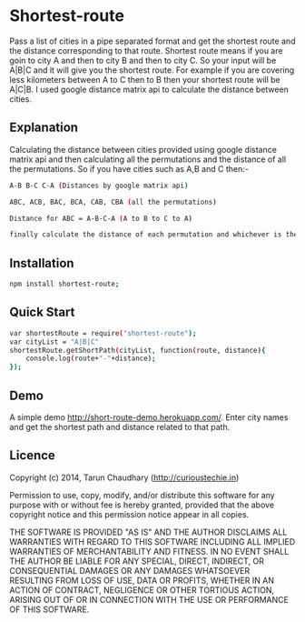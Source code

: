 Shortest-route
==============

Pass a list of cities in a pipe separated format and get the shortest route and the distance corresponding to that route. Shortest route means if you are goin to city A and then to city B and then to city C. So your input will be A|B|C and it will give you the shortest route. For example if you are covering less kilometers between A to C then to B then your shortest route will be A|C|B. I used google distance matrix api to calculate the distance between cities.

Explanation
-----------
Calculating the distance between cities provided using google distance matrix api and then calculating all the permutations and the distance of all the permutations. So if you have cities such as A,B and C then:-
```sh
A-B B-C C-A (Distances by google matrix api)

ABC, ACB, BAC, BCA, CAB, CBA (all the permutations)

Distance for ABC = A-B-C-A (A to B to C to A)

finally calculate the distance of each permutation and whichever is the shortest one will be your shortest route.
```

Installation
------------

```sh
npm install shortest-route;
```

Quick Start
-----------
```sh
var shortestRoute = require("shortest-route");
var cityList = "A|B|C"
shortestRoute.getShortPath(cityList, function(route, distance){
    console.log(route+"-"+distance);
});
```

Demo
----
A simple demo http://short-route-demo.herokuapp.com/. Enter city names and get the shortest path and distance related to that path.

Licence
-------
Copyright (c) 2014, Tarun Chaudhary (http://curioustechie.in)


Permission to use, copy, modify, and/or distribute this software for any purpose with or without fee is hereby granted, provided that the above copyright notice and this permission notice appear in all copies.

THE SOFTWARE IS PROVIDED "AS IS" AND THE AUTHOR DISCLAIMS ALL WARRANTIES WITH REGARD TO THIS SOFTWARE INCLUDING ALL IMPLIED WARRANTIES OF MERCHANTABILITY AND FITNESS. IN NO EVENT SHALL THE AUTHOR BE LIABLE FOR ANY SPECIAL, DIRECT, INDIRECT, OR CONSEQUENTIAL DAMAGES OR ANY DAMAGES WHATSOEVER RESULTING FROM LOSS OF USE, DATA OR PROFITS, WHETHER IN AN ACTION OF CONTRACT, NEGLIGENCE OR OTHER TORTIOUS ACTION, ARISING OUT OF OR IN CONNECTION WITH THE USE OR PERFORMANCE OF THIS SOFTWARE.
